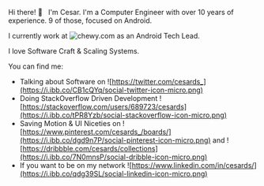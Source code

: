 Hi there! 👋 &nbsp; I'm Cesar. I'm a Computer Engineer with over 10 years of experience. 9 of those, focused on Android.

I currently work at ![chewy.com](https://i.ibb.co/CQjbg7q/chewy-micro.png) as an Android Tech Lead. 

I love Software Craft & Scaling Systems.

You can find me: 

- Talking about Software on ![https://twitter.com/cesards_](https://i.ibb.co/CB1cQYq/social-twitter-icon-micro.png)
- Doing StackOverflow Driven Development ![https://stackoverflow.com/users/689723/cesards](https://i.ibb.co/tPR8Yzb/social-stackoverflow-icon-micro.png)
- Saving Motion & UI Niceties on ![https://www.pinterest.com/cesards_/boards/](https://i.ibb.co/dgd9n7P/social-pinterest-icon-micro.png) and ![https://dribbble.com/cesards/collections](https://i.ibb.co/7N0mnsP/social-dribble-icon-micro.png)
- If you want to be on my network ![https://www.linkedin.com/in/cesards/](https://i.ibb.co/qdg39SL/social-linkedin-icon-micro.png)
